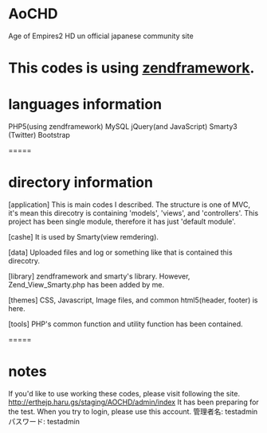 AoCHD
=====

Age of Empires2 HD un official japanese community site

This codes is using <a href="http://framework.zend.com/">zendframework</a>.
=====

languages information
=====

PHP5(using zendframework)
MySQL
jQuery(and JavaScript)
Smarty3
(Twitter) Bootstrap

=====

directory information
=====

[application]
This is main codes I described. The structure is one of MVC, it's mean this direcotry is containing 'models', 'views', and 'controllers'.
This project has been single module, therefore it has just 'default module'.

[cashe]
It is used by Smarty(view remdering).

[data]
Uploaded files and log or something like that is contained this direcotry.

[library]
zendframework and smarty's library. However, Zend_View_Smarty.php has been added by me.

[themes]
CSS, Javascript, Image files, and common html5(header, footer) is here.

[tools]
PHP's common function and utility function has been contained.

=====

notes
=====

If you'd like to use working these codes, please visit following the site.
<a href="http://erthejp.haru.gs/staging/AOCHD/admin/index" target="_blank">http://erthejp.haru.gs/staging/AOCHD/admin/index</a>
It has been preparing for the test. When you try to login, please use this account.
管理者名: testadmin
パスワード: testadmin
